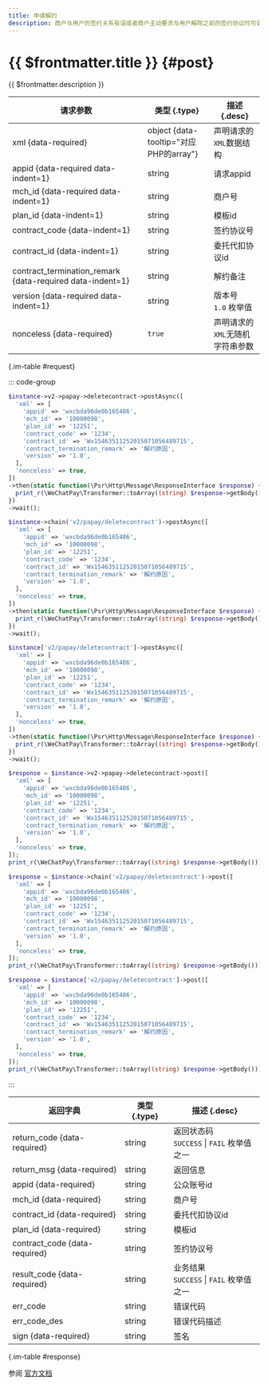 ```yaml
---
title: 申请解约
description: 商户与用户的签约关系有误或者商户主动要求与用户解除之前的签约协议时可调用此接口完成解约。
---
```


# {{ $frontmatter.title }} {#post}

{{ $frontmatter.description }}

| 请求参数 | 类型 {.type} | 描述 {.desc}
| --- | --- | ---
| xml {data-required} | object {data-tooltip="对应PHP的array"} | 声明请求的`XML`数据结构
| appid {data-required data-indent=1} | string | 请求appid
| mch_id {data-required data-indent=1} | string | 商户号
| plan_id {data-indent=1} | string | 模板id
| contract_code {data-indent=1} | string | 签约协议号
| contract_id {data-indent=1} | string | 委托代扣协议id
| contract_termination_remark {data-required data-indent=1} | string | 解约备注
| version {data-required data-indent=1} | string | 版本号<br/>`1.0` 枚举值
| nonceless {data-required} | `true` | 声明请求的`XML`无随机字符串参数

{.im-table #request}

::: code-group

```php [异步纯链式]
$instance->v2->papay->deletecontract->postAsync([
  'xml' => [
    'appid' => 'wxcbda96de0b165486',
    'mch_id' => '10000098',
    'plan_id' => '12251',
    'contract_code' => '1234',
    'contract_id' => 'Wx15463511252015071056489715',
    'contract_termination_remark' => '解约原因',
    'version' => '1.0',
  ],
  'nonceless' => true,
])
->then(static function(\Psr\Http\Message\ResponseInterface $response) {
  print_r(\WeChatPay\Transformer::toArray((string) $response->getBody()));
})
->wait();
```

```php [异步声明式]
$instance->chain('v2/papay/deletecontract')->postAsync([
  'xml' => [
    'appid' => 'wxcbda96de0b165486',
    'mch_id' => '10000098',
    'plan_id' => '12251',
    'contract_code' => '1234',
    'contract_id' => 'Wx15463511252015071056489715',
    'contract_termination_remark' => '解约原因',
    'version' => '1.0',
  ],
  'nonceless' => true,
])
->then(static function(\Psr\Http\Message\ResponseInterface $response) {
  print_r(\WeChatPay\Transformer::toArray((string) $response->getBody()));
})
->wait();
```

```php [异步属性式]
$instance['v2/papay/deletecontract']->postAsync([
  'xml' => [
    'appid' => 'wxcbda96de0b165486',
    'mch_id' => '10000098',
    'plan_id' => '12251',
    'contract_code' => '1234',
    'contract_id' => 'Wx15463511252015071056489715',
    'contract_termination_remark' => '解约原因',
    'version' => '1.0',
  ],
  'nonceless' => true,
])
->then(static function(\Psr\Http\Message\ResponseInterface $response) {
  print_r(\WeChatPay\Transformer::toArray((string) $response->getBody()));
})
->wait();
```

```php [同步纯链式]
$response = $instance->v2->papay->deletecontract->post([
  'xml' => [
    'appid' => 'wxcbda96de0b165486',
    'mch_id' => '10000098',
    'plan_id' => '12251',
    'contract_code' => '1234',
    'contract_id' => 'Wx15463511252015071056489715',
    'contract_termination_remark' => '解约原因',
    'version' => '1.0',
  ],
  'nonceless' => true,
]);
print_r(\WeChatPay\Transformer::toArray((string) $response->getBody()));
```

```php [同步声明式]
$response = $instance->chain('v2/papay/deletecontract')->post([
  'xml' => [
    'appid' => 'wxcbda96de0b165486',
    'mch_id' => '10000098',
    'plan_id' => '12251',
    'contract_code' => '1234',
    'contract_id' => 'Wx15463511252015071056489715',
    'contract_termination_remark' => '解约原因',
    'version' => '1.0',
  ],
  'nonceless' => true,
]);
print_r(\WeChatPay\Transformer::toArray((string) $response->getBody()));
```

```php [同步属性式]
$response = $instance['v2/papay/deletecontract']->post([
  'xml' => [
    'appid' => 'wxcbda96de0b165486',
    'mch_id' => '10000098',
    'plan_id' => '12251',
    'contract_code' => '1234',
    'contract_id' => 'Wx15463511252015071056489715',
    'contract_termination_remark' => '解约原因',
    'version' => '1.0',
  ],
  'nonceless' => true,
]);
print_r(\WeChatPay\Transformer::toArray((string) $response->getBody()));
```

:::

| 返回字典 | 类型 {.type} | 描述 {.desc}
| --- | --- | ---
| return_code {data-required}| string | 返回状态码<br/>`SUCCESS` \| `FAIL` 枚举值之一
| return_msg {data-required}| string | 返回信息
| appid {data-required}| string | 公众账号id
| mch_id {data-required}| string | 商户号
| contract_id {data-required}| string | 委托代扣协议id
| plan_id {data-required}| string | 模板id
| contract_code {data-required}| string | 签约协议号
| result_code {data-required}| string | 业务结果<br/>`SUCCESS` \| `FAIL` 枚举值之一
| err_code | string | 错误代码
| err_code_des | string | 错误代码描述
| sign {data-required}| string | 签名

{.im-table #response}

参阅 [官方文档](https://pay.weixin.qq.com/wiki/doc/api/wxpay_v2/papay/chapter3_9.shtml)
